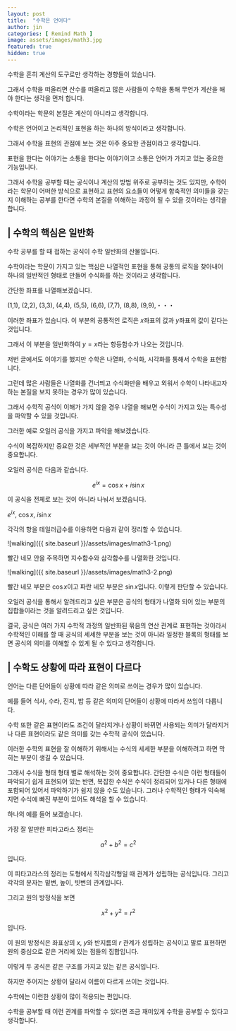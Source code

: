 ```yaml
---
layout: post
title:  "수학은 언어다"
author: jin
categories: [ Remind Math ]
image: assets/images/math3.jpg
featured: true
hidden: true
---
```

수학을 흔히 계산의 도구로만 생각하는 경향들이 있습니다.

그래서 수학을 떠올리면 산수를 떠올리고 많은 사람들이 수학을 통해 무언가 계산을 해야 한다는 생각을 먼저 합니다.

수학이라는 학문의 본질은 계산이 아니라고 생각합니다.

수학은 언어이고 논리적인 표현을 하는 하나의 방식이라고 생각합니다.

그래서 수학을 표현의 관점에 보는 것은 아주 중요한 관점이라고 생각합니다.

표현을 한다는 이야기는 소통을 한다는 이야기이고 소통은 언어가 가지고 있는 중요한 기능입니다.

그래서 수학을 공부할 때는 공식이나 계산의 방법 위주로 공부하는 것도 있지만, 수학이라는 학문이 어떠한 방식으로 표현하고 표현의 요소들이 어떻게 함축적인 의미들을 갖는지 이해하는 공부를 한다면 수학의 본질을 이해하는 과정이 될 수 있을 것이라는 생각을 합니다.



## | 수학의 핵심은 일반화
수학 공부를 할 때 접하는 공식이 수학 일반화의 산물입니다.

수학이라는 학문이 가지고 있는 핵심은 나열적인 표현을 통해 공통의 로직을 찾아내어 하나의 일반적인 형태로 만들어 수식화를 하는 것이라고 생각합니다.

간단한 좌표를 나열해보겠습니다.

(1,1), (2,2), (3,3), (4,4), (5,5), (6,6), (7,7), (8,8), (9,9),・・・

이러한 좌표가 있습니다. 이 부분의 공통적인 로직은 $x$좌표의 값과 $y$좌표의 값이 같다는 것입니다.

그래서 이 부분을 일반화하여 $y=x$라는 항등함수가 나오는 것입니다.

저번 글에서도 이야기를 했지만 수학은 나열화, 수식화, 시각화를 통해서 수학을 표현합니다.

그런데 많은 사람들은 나열화를 건너띄고 수식화만을 배우고 외워서 수학이 나타내고자 하는 본질을 보지 못하는 경우가 많이 있습니다.

그래서 수학적 공식이 이해가 가지 않을 경우 나열을 해보면 수식이 가지고 있는 특수성을 파악할 수 있을 것입니다.

그러한 예로 오일러 공식을 가지고 파악을 해보겠습니다.

수식이 복잡하지만 중요한 것은 세부적인 부분을 보는 것이 아니라 큰 틀에서 보는 것이 중요합니다.

오일러 공식은 다음과 같습니다. 

$$e^{ix}=\cos x + i\sin x$$

이 공식을 전체로 보는 것이 아니라 나눠서 보겠습니다.

$e^{ix}$, $\cos x$,  $i\sin x$

각각의 항을 테일러급수를 이용하면 다음과 같이 정리할 수 있습니다.

![walking]({{ site.baseurl }}/assets/images/math3-1.png)  

빨간 네모 안을 주목하면 지수함수와 삼각함수를 나열화한 것입니다.

![walking]({{ site.baseurl }}/assets/images/math3-2.png)  

빨간 네모 부분은 $\cos x$이고 파란 네모 부분은 $\sin x$입니다. 이렇게 판단할 수 있습니다.

오일러 공식을 통해서 알려드리고 싶은 부분은 공식의 형태가 나열화 되어 있는 부분의 집합들이라는 것을 알려드리고 싶은 것입니다.

결국, 공식은 여러 가지 수학적 과정의 일반화된 묶음의 연산 관계로 표현하는 것이라서 수학적인 이해를 할 때 공식의 세세한 부분을 보는 것이 아니라 일정한 블록의 형태를 보면 공식의 의미를 이해할 수 있게 될 수 있다고 생각합니다.



## | 수학도 상황에 따라 표현이 다르다
언어는 다른 단어들이 상황에 따라 같은 의미로 쓰이는 경우가 많이 있습니다.

예를 들어 식사, 수라, 진지, 밥 등 같은 의미의 단어들이 상황에 따라서 쓰임이 다릅니다.

수학 또한 같은 표현이라도 조건이 달라지거나 상황이 바뀌면 사용되는 의미가 달라지거나 다른 표현이라도 같은 의미를 갖는 수학적 공식이 있습니다.

이러한 수학의 표현을 잘 이해하기 위해서는 수식의 세세한 부분을 이해하려고 하면 막히는 부분이 생길 수 있습니다.

그래서 수식을 형태 형태 별로 해석하는 것이 중요합니다. 간단한 수식은 이런 형태들이 파악되기 쉽게 표현되어 있는 반면, 복잡한 수식은 수식이 정리되어 있거나 다른 형태에 포함되어 있어서 파악하기가 쉽지 않을 수도 있습니다. 그러나 수학적인 형태가 익숙해지면 수식에 빠진 부분이 있어도 해석을 할 수 있습니다.

하나의 예를 들어 보겠습니다. 

가장 잘 알만한 피타고라스 정리는 

$$a^2+b^2=c^2$$

입니다.

이 피타고라스의 정리는 도형에서 직각삼각형일 때 관계가 성립하는 공식입니다. 그리고 각각의 문자는 밑변, 높이, 빗변의 관계입니다.

그리고 원의 방정식을 보면

$$ x^2+y^2=r^2 $$

입니다.

이 원의 방정식은 좌표상의 $x$, $y$와 반지름의 $r$ 관계가 성립하는 공식이고 말로 표현하면 원의 중심으로 같은 거리에 있는 점들의 집합입니다.

이렇게 두 공식은 같은 구조를 가지고 있는 같은 공식입니다.

하지만 주어지는 상황이 달라서 이름이 다르게 쓰이는 것입니다.  

수학에는 이런한 상황이 많이 적용되는 편입니다.

수학을 공부할 때 이런 관계를 파악할 수 있다면 조금 재미있게 수학을 공부할 수 있다고 생각합니다.